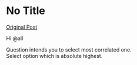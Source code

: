 # No Title

[Original Post](https://discourse.onlinedegree.iitm.ac.in/t/169283/17)

<p>Hi <span class="mention">@all</span></p>
<p>Question intends you to select most correlated one.<br>
Select option which is absolute highest.</p>